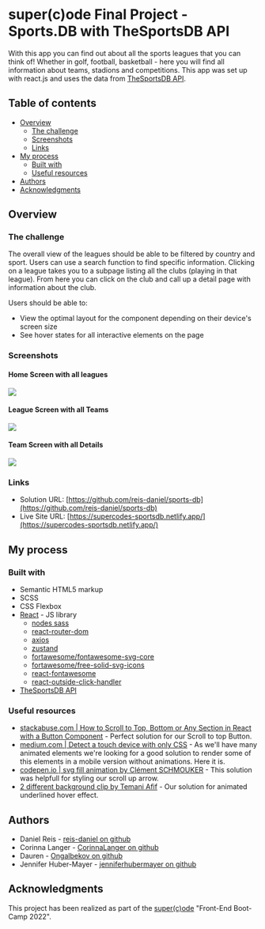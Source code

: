 # super(c)ode Final Project - Sports.DB with TheSportsDB API

With this app you can find out about all the sports leagues that you can think of! Whether in golf, football, basketball - here you will find all information about teams, stadions and competitions. This app was set up with react.js and uses the data from [TheSportsDB API](https://www.thesportsdb.com/api.php).

## Table of contents

- [Overview](#overview)
  - [The challenge](#the-challenge)
  - [Screenshots](#screenshots)
  - [Links](#links)
- [My process](#my-process)
  - [Built with](#built-with)
  - [Useful resources](#useful-resources)
- [Authors](#authors)
- [Acknowledgments](#acknowledgments)

## Overview

### The challenge

The overall view of the leagues should be able to be filtered by country and sport. Users can use a search function to find specific information. Clicking on a league takes you to a subpage listing all the clubs (playing in that league). From here you can click on the club and call up a detail page with information about the club.

Users should be able to:

- View the optimal layout for the component depending on their device's screen size
- See hover states for all interactive elements on the page

### Screenshots

#### Home Screen with all leagues

![](./src/screenshots/Screenshot_1.png)

#### League Screen with all Teams

![](./src/screenshots/Screenshot_2.png)

#### Team Screen with all Details

![](./src/screenshots/Screenshot_3.png)

### Links

- Solution URL: [https://github.com/reis-daniel/sports-db](https://github.com/reis-daniel/sports-db)
- Live Site URL: [https://supercodes-sportsdb.netlify.app/](https://supercodes-sportsdb.netlify.app/)

## My process

### Built with

- Semantic HTML5 markup
- SCSS
- CSS Flexbox
- [React](https://reactjs.org/) - JS library
  - [nodes sass](https://www.npmjs.com/package/node-sass)
  - [react-router-dom](https://www.npmjs.com/package/react-router-dom)
  - [axios](https://www.npmjs.com/package/axios)
  - [zustand](https://www.npmjs.com/package/zustand)
  - [fortawesome/fontawesome-svg-core](https://www.npmjs.com/package/@fortawesome/fontawesome-svg-core)
  - [fortawesome/free-solid-svg-icons](https://www.npmjs.com/package/@fortawesome/free-solid-svg-icons)
  - [react-fontawesome](https://www.npmjs.com/package/@fortawesome/react-fontawesome)
  - [react-outside-click-handler](https://www.npmjs.com/package/react-outside-click-handler)
- [TheSportsDB API](https://www.thesportsdb.com/api.php)

### Useful resources

- [stackabuse.com | How to Scroll to Top, Bottom or Any Section in React with a Button Component](https://stackabuse.com/how-to-scroll-to-top-in-react-with-a-button-component/) - Perfect solution for our Scroll to top Button.
- [medium.com | Detect a touch device with only CSS](https://ferie.medium.com/detect-a-touch-device-with-only-css-9f8e30fa1134) - As we'll have many animated elements we're looking for a good solution to render some of this elements in a mobile version without animations. Here it is.
- [codepen.io | svg fill animation by Clément SCHMOUKER](https://codepen.io/clementschmouker/pen/PoZVmod) - This solution was helpfull for styling our scroll up arrow.
- [2 different background clip by Temani Afif](https://codepen.io/t_afif/pen/NWyNGVM) - Our solution for animated underlined hover effect.

## Authors

- Daniel Reis - [reis-daniel on github](https://github.com/reis-daniel)
- Corinna Langer - [CorinnaLanger on github](https://github.com/CorinnaLanger)
- Dauren - [Ongalbekov on github](https://github.com/Ongalbekov)
- Jennifer Huber-Mayer - [jenniferhubermayer on github](https://github.com/jenniferhubermayer)

## Acknowledgments

This project has been realized as part of the [super(c)ode](https://www.super-code.de/) "Front-End Boot-Camp 2022".
